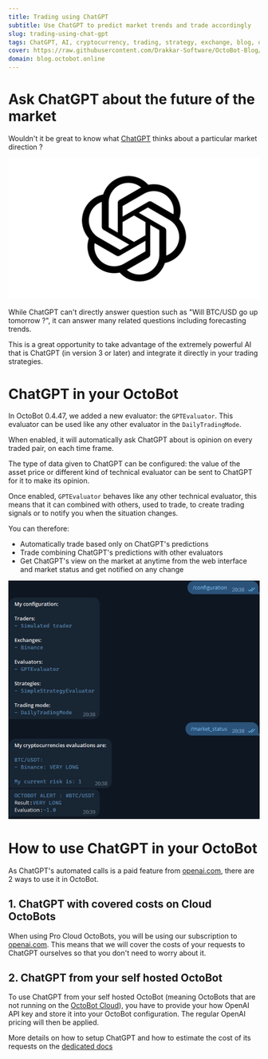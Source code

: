 ```yaml
---
title: Trading using ChatGPT
subtitle: Use ChatGPT to predict market trends and trade accordingly
slug: trading-using-chat-gpt
tags: ChatGPT, AI, cryptocurrency, trading, strategy, exchange, blog, octobot cloud
cover: https://raw.githubusercontent.com/Drakkar-Software/OctoBot-Blog/master/resources/images/trading-using-chat-gpt/cover.png
domain: blog.octobot.online
--- 
```


# Ask ChatGPT about the future of the market
Wouldn't it be great to know what [ChatGPT](https://chat.openai.com/) thinks about a particular market direction ? 

![chatgpt-logo](https://raw.githubusercontent.com/Drakkar-Software/OctoBot-Blog/master/resources/images/trading-using-chat-gpt/ChatGPT-Logo.png)


While ChatGPT can't directly answer question such as "Will BTC/USD go up tomorrow ?", it can answer many related questions including forecasting trends.

This is a great opportunity to take advantage of the extremely powerful AI that is ChatGPT (in version 3 or later) and integrate it directly in your trading strategies.


# ChatGPT in your OctoBot
In OctoBot 0.4.47, we added a new evaluator: the `GPTEvaluator`. This evaluator can be used like any other evaluator in the `DailyTradingMode`.

When enabled, it will automatically ask ChatGPT about is opinion on every traded pair, on each time frame.

The type of data given to ChatGPT can be configured: the value of the asset price or different kind of technical evaluator can be sent to ChatGPT for it to make its opinion.

Once enabled, `GPTEvaluator` behaves like any other technical evaluator, this means that it can combined with others, used to trade, to create trading signals or to notify you when the situation changes. 

You can therefore:
- Automatically trade based only on ChatGPT's predictions
- Trade combining ChatGPT's predictions with other evaluators
- Get ChatGPT's view on the market at anytime from the web interface and market status and get notified on any change

![telegram-chat](https://raw.githubusercontent.com/Drakkar-Software/OctoBot-Blog/master/resources/images/trading-using-chat-gpt/telegram.png)

# How to use ChatGPT in your OctoBot
As ChatGPT's automated calls is a paid feature from [openai.com](https://openai.com/), there are 2 ways to use it in OctoBot.

## 1. ChatGPT with covered costs on Cloud OctoBots
When using Pro Cloud OctoBots, you will be using our subscription to [openai.com](https://openai.com/). This means that we will cover the costs of your requests to ChatGPT ourselves so that you don't need to worry about it. 

## 2. ChatGPT from your self hosted OctoBot
To use ChatGPT from your self hosted OctoBot (meaning OctoBots that are not running on the [OctoBot Cloud](https://octobot.cloud/)), you have to provide your how OpenAI API key and store it into your OctoBot configuration. The regular OpenAI pricing will then be applied.

More details on how to setup ChatGPT and how to estimate the cost of its requests on the [dedicated docs](https://www.octobot.info/interfaces/chatgpt-interface)
